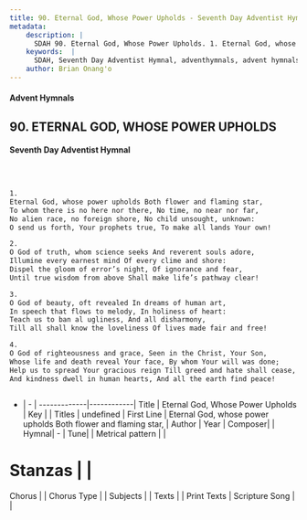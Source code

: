 ```yaml
---
title: 90. Eternal God, Whose Power Upholds - Seventh Day Adventist Hymnal
metadata:
    description: |
      SDAH 90. Eternal God, Whose Power Upholds. 1. Eternal God, whose power upholds Both flower and flaming star, To whom there is no here nor there, No time, no near nor far, No alien race, no foreign shore, No child unsought, unknown: O send us forth, Your prophets true, To make all lands Your own!
    keywords:  |
      SDAH, Seventh Day Adventist Hymnal, adventhymnals, advent hymnals, Eternal God, Whose Power Upholds, Eternal God, whose power upholds Both flower and flaming star, 
    author: Brian Onang'o
---
```


#### Advent Hymnals
## 90. ETERNAL GOD, WHOSE POWER UPHOLDS
#### Seventh Day Adventist Hymnal

```txt



1.
Eternal God, whose power upholds Both flower and flaming star,
To whom there is no here nor there, No time, no near nor far,
No alien race, no foreign shore, No child unsought, unknown:
O send us forth, Your prophets true, To make all lands Your own!

2.
O God of truth, whom science seeks And reverent souls adore,
Illumine every earnest mind Of every clime and shore:
Dispel the gloom of error’s night, Of ignorance and fear,
Until true wisdom from above Shall make life’s pathway clear!

3.
O God of beauty, oft revealed In dreams of human art,
In speech that flows to melody, In holiness of heart:
Teach us to ban al ugliness, And all disharmony,
Till all shall know the loveliness Of lives made fair and free!

4.
O God of righteousness and grace, Seen in the Christ, Your Son,
Whose life and death reveal Your face, By whom Your will was done;
Help us to spread Your gracious reign Till greed and hate shall cease,
And kindness dwell in human hearts, And all the earth find peace!



```

- |   -  |
-------------|------------|
Title | Eternal God, Whose Power Upholds |
Key |  |
Titles | undefined |
First Line | Eternal God, whose power upholds Both flower and flaming star, |
Author | 
Year | 
Composer|  |
Hymnal|  - |
Tune|  |
Metrical pattern | |
# Stanzas |  |
Chorus |  |
Chorus Type |  |
Subjects |  |
Texts |  |
Print Texts | 
Scripture Song |  |
  
